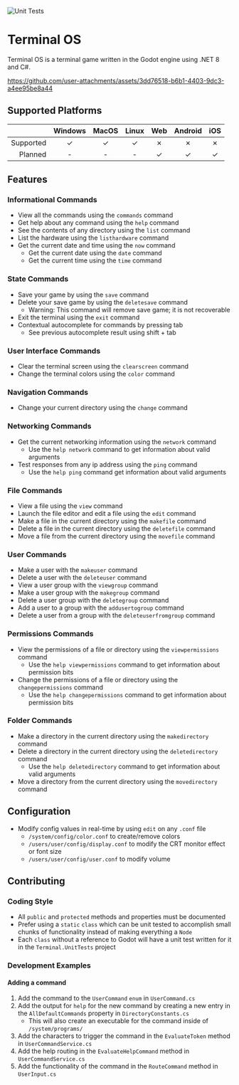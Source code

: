 ![Unit Tests](https://github.com/evangipson/terminal-os/actions/workflows/dotnet-8-unit-test-ci.yml/badge.svg)

# Terminal OS
Terminal OS is a terminal game written in the Godot engine using .NET 8 and C#.

https://github.com/user-attachments/assets/3dd76518-b6b1-4403-9dc3-a4ee95be8a44

## Supported Platforms
| |Windows|MacOS|Linux|Web|Android|iOS|
|-:|:-:|:-:|:-:|:-:|:-:|:-:|
|Supported|&check;|&check;|&check;|&cross;|&cross;|&cross;|
|Planned|-|-|-|&check;|&check;|&check;|

## Features
### Informational Commands
- View all the commands using the `commands` command
- Get help about any command using the `help` command
- See the contents of any directory using the `list` command
- List the hardware using the `listhardware` command
- Get the current date and time using the `now` command
    - Get the current date using the `date` command
    - Get the current time using the `time` command

### State Commands
- Save your game by using the `save` command
- Delete your save game by using the `deletesave` command
    - Warning: This command will remove save game; it is not recoverable
- Exit the terminal using the `exit` command
- Contextual autocomplete for commands by pressing tab
    - See previous autocomplete result using shift + tab

### User Interface Commands
- Clear the terminal screen using the `clearscreen` command
- Change the terminal colors using the `color` command

### Navigation Commands
- Change your current directory using the `change` command

### Networking Commands
- Get the current networking information using the `network` command
    - Use the `help network` command to get information about valid arguments
- Test responses from any ip address using the `ping` command
    - Use the `help ping` command get information about valid arguments

### File Commands
- View a file using the `view` command
- Launch the file editor and edit a file using the `edit` command
- Make a file in the current directory using the `makefile` command
- Delete a file in the current directory using the `deletefile` command
- Move a file from the current directory using the `movefile` command

### User Commands
- Make a user with the `makeuser` command
- Delete a user with the `deleteuser` command
- View a user group with the `viewgroup` command
- Make a user group with the `makegroup` command
- Delete a user group with the `deletegroup` command
- Add a user to a group with the `addusertogroup` command
- Delete a user from a group with the `deleteuserfromgroup` command

### Permissions Commands
- View the permissions of a file or directory using the `viewpermissions` command
    - Use the `help viewpermissions` command to get information about permission bits
- Change the permissions of a file or directory using the `changepermissions` command
    - Use the `help changepermissions` command to get information about permission bits

### Folder Commands
- Make a directory in the current directory using the `makedirectory` command
- Delete a directory in the current directory using the `deletedirectory` command
    - Use the `help deletedirectory` command to get information about valid arguments
- Move a directory from the current directory using the `movedirectory` command

## Configuration
- Modify config values in real-time by using `edit` on any `.conf` file
    - `/system/config/color.conf` to create/remove colors
    - `/users/user/config/display.conf` to modify the CRT monitor effect or font size
    - `/users/user/config/user.conf` to modify volume

## Contributing
### Coding Style
- All `public` and `protected` methods and properties must be documented
- Prefer using a `static` `class` which can be unit tested to accomplish small chunks of functionality instead of making everything a `Node`
- Each `class` without a reference to Godot will have a unit test written for it in the `Terminal.UnitTests` project

### Development Examples
#### Adding a command
1. Add the command to the `UserCommand` `enum` in `UserCommand.cs`
1. Add the output for `help` for the new command by creating a new entry in the `AllDefaultCommands` property in `DirectoryConstants.cs`
    - This will also create an executable for the command inside of `/system/programs/`
1. Add the characters to trigger the command in the `EvaluateToken` method in `UserCommandService.cs`
1. Add the help routing in the `EvaluateHelpCommand` method in `UserCommandService.cs`
1. Add the functionality of the command in the `RouteCommand` method in `UserInput.cs`